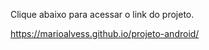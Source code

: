 Clique abaixo para acessar o link do projeto.

<a href="https://marioalvess.github.io/projeto-android/" target="_blank">https://marioalvess.github.io/projeto-android/</a>